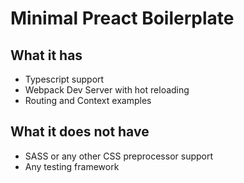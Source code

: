 # Minimal Preact Boilerplate

## What it has
- Typescript support
- Webpack Dev Server with hot reloading
- Routing and Context examples

## What it does not have
- SASS or any other CSS preprocessor support
- Any testing framework
